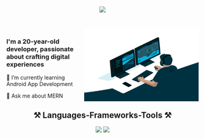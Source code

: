 <!--  <img align="" alt="Coding" width="100" src="https://media.tenor.com/rePDfDWO3XoAAAAd/hacking.gif">  
[![MasterHead](https://media.licdn.com/dms/image/D563DAQFIJGy_J4EvYA/image-scale_191_1128/0/1666883668428?e=1675425600&v=beta&t=q5S0E-n5z-gDvzZPdOvK7oorksu-JESWk3DdbbvU2ss)](https://codegrills.in)
-->

<h1 align="center">
    <img src="https://readme-typing-svg.herokuapp.com/?font=Poetsen+One&size=35&center=true&vCenter=true&width=500&height=70&duration=4000&lines=Hi+There!+👋;+I'm+Debashis+!;" />  
    <!--<img align="end" alt = "profile views" src="https://komarev.com/ghpvc/?username=mshdabiola&style=flat&color=blue"/>-->
</h1>

<br>
<img align="right" height="190" width="300" alt="GIF" src="GIF/code.gif"/>
<h3 >
I'm a 20-year-old developer, passionate about crafting digital experiences
</h3>

<div >


 
 🌱 I’m currently learning Android App Development
 
 💬 Ask me about MERN
 


</div>

<!--
  📫 How to reach me: 
<div align="center">
 
## 📦 Toolbox


**Programming Languages:** `Python` `JavaScript`   
 
 

**Markup Languages:** `CSS` `HTML` 
 
 

**Version Control Systems:** `GitHub` `Git`   

 

**Databases:** `MongoDB` `MySQL`

 

**Backend Frameworks/Libraries:**  `Firebase` `Node.js` `Flask`     
 
 
**Frontend Frameworks/Libraries:** `React` `Tailwind CSS`


**API Development Tools:** `Postman` 
</div>

-->

<h2 align="center">⚒️ Languages-Frameworks-Tools ⚒️</h2>
<div align="center">
    <img src="https://skillicons.dev/icons?i=html,css,javascript,git,postman" />
    <img src="https://skillicons.dev/icons?i=nodejs,python,express,mongodb,sqlite,androidstudio,kotlin,firebase" /><br>
</div>

<!-- ![Top Langs](https://github-readme-stats.vercel.app/api/top-langs/?username=DopeDev32&layout=compact) -->
        
<!--

 firebase tailwind bootstrap, react,
<div align="center">
<a href='https://ko-fi.com/V7V4RAK9C' target='_blank'><img height='64' style='border:0px;height:64px;' src='https://storage.ko-fi.com/cdn/kofi1.png?v=3' border='0' alt='Buy Me a Coffee at ko-fi.com' /></a>
</div>


-->


<div align="center">
 
<!-- ## ✨ Fun Facts 

- I am also interested in video editing.
- 
- I love using Mac after switching from Linux.
</div>
<!--
**DopeDev32/DopeDev32** is a ✨ _special_ ✨ repository because its `README.md` (this file) appears on your GitHub profile.

Here are some ideas to get you started:

- 🔭 I’m currently working on ...
- 🌱 I’m currently learning ...
- 👯 I’m looking to collaborate on ...
- 🤔 I’m looking for help with ...
- 💬 Ask me about ...
- 📫 How to reach me: ...
- 😄 Pronouns: ...
- ⚡ Fun fact: ...
-->
